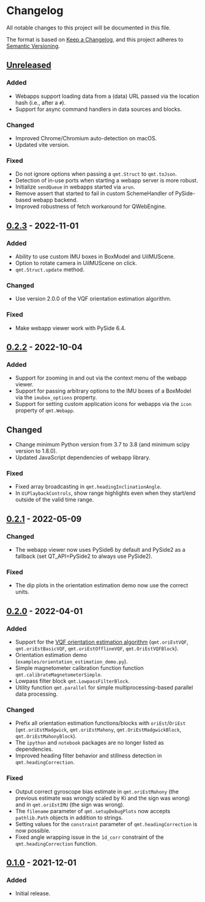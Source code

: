 <!--
SPDX-FileCopyrightText: 2021 Daniel Laidig <laidig@control.tu-berlin.de>

SPDX-License-Identifier: MIT

Sections:
### Added (for new features)
### Changed (for changes in existing functionality)
### Deprecated (for soon-to-be removed features)
### Removed (for now removed features)
### Fixed (for any bug fixes)
### Security (in case of vulnerabilities)
-->
# Changelog
All notable changes to this project will be documented in this file.

The format is based on [Keep a Changelog](https://keepachangelog.com/en/1.0.0/),
and this project adheres to [Semantic Versioning](https://semver.org/spec/v2.0.0.html).

## [Unreleased]
### Added
- Webapps support loading data from a (data) URL passed via the location hash (i.e., after a `#`).
- Support for async command handlers in data sources and blocks.
### Changed
- Improved Chrome/Chromium auto-detection on macOS.
- Updated vite version.
### Fixed
- Do not ignore options when passing a `qmt.Struct` to `qmt.toJson`.
- Detection of in-use ports when starting a webapp server is more robust.
- Initialize `sendQueue` in webapps started via `arun`.
- Remove assert that started to fail in custom SchemeHandler of PySide-based webapp backend.
- Improved robustness of fetch workaround for QWebEngine.

## [0.2.3] - 2022-11-01
### Added
- Ability to use custom IMU boxes in BoxModel and UiIMUScene.
- Option to rotate camera in UiIMUScene on click.
- `qmt.Struct.update` method.
### Changed
- Use version 2.0.0 of the VQF orientation estimation algorithm.
### Fixed
- Make webapp viewer work with PySide 6.4.

## [0.2.2] - 2022-10-04
### Added
- Support for zooming in and out via the context menu of the webapp viewer.
- Support for passing arbitrary options to the IMU boxes of a BoxModel via the `imubox_options` property.
- Support for setting custom application icons for webapps via the `icon` property of `qmt.Webapp`.
## Changed
- Change minimum Python version from 3.7 to 3.8 (and minimum scipy version to 1.8.0).
- Updated JavaScript dependencies of webapp library.
### Fixed
- Fixed array broadcasting in `qmt.headingInclinationAngle`.
- In `UiPlaybackControls`, show range highlights even when they start/end outside of the valid time range.

## [0.2.1] - 2022-05-09
### Changed
- The webapp viewer now uses PySide6 by default and PySide2 as a fallback (set QT_API=PySide2 to always use PySide2).
### Fixed
- The dip plots in the orientation estimation demo now use the correct units. 

## [0.2.0] - 2022-04-01
### Added
- Support for the [VQF orientation estimation algorithm](https://github.com/dlaidig/vqf) (`qmt.oriEstVQF`,
  `qmt.oriEstBasicVQF`, `qmt.oriEstOfflineVQF`, `qmt.OriEstVQFBlock`).
- Orientation estimation demo (`examples/orientation_estimation_demo.py`).
- Simple magnetometer calibration function function `qmt.calibrateMagnetometerSimple`.
- Lowpass filter block `qmt.LowpassFilterBlock`.
- Utility function `qmt.parallel` for simple multiprocessing-based parallel data processing.
### Changed
- Prefix all orientation estimation functions/blocks with `oriEst`/`OriEst` (`qmt.oriEstMadgwick`, `qmt.oriEstMahony`,
 `qmt.OriEstMadgwickBlock`, `qmt.OriEstMahonyBlock`).
- The `ipython` and `notebook` packages are no longer listed as dependencies.
- Improved heading filter behavior and stillness detection in `qmt.headingCorrection`.
### Fixed
- Output correct gyroscope bias estimate in `qmt.oriEstMahony` (the previous estimate was wrongly scaled by Ki and
  the sign was wrong) and in `qmt.oriEstIMU` (the sign was wrong).
- The `filename` parameter of `qmt.setupDebugPlots` now accepts `pathlib.Path` objects in addition to strings.
- Setting values for the `constraint` parameter of `qmt.headingCorrection` is now possible.
- Fixed angle wrapping issue in the `1d_corr` constraint of the `qmt.headingCorrection` function.

## [0.1.0] - 2021-12-01
### Added
- Initial release.

[Unreleased]: https://github.com/dlaidig/qmt/compare/v0.2.3...HEAD
[0.2.3]: https://github.com/dlaidig/qmt/compare/v0.2.2...v0.2.3
[0.2.2]: https://github.com/dlaidig/qmt/compare/v0.2.1...v0.2.2
[0.2.1]: https://github.com/dlaidig/qmt/compare/v0.2.0...v0.2.1
[0.2.0]: https://github.com/dlaidig/qmt/compare/v0.1.0...v0.2.0
[0.1.0]: https://github.com/dlaidig/qmt/releases/tag/v0.1.0
